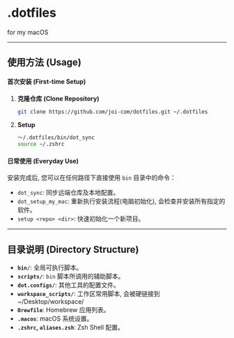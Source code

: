 # .dotfiles

for my macOS

---

## 使用方法 (Usage)

#### 首次安装 (First-time Setup)

1.  **克隆仓库 (Clone Repository)**
    ```bash
    git clone https://github.com/joi-com/dotfiles.git ~/.dotfiles
    ```

2.  **Setup**
    ```bash
    ～/.dotfiles/bin/dot_sync
    source ~/.zshrc

    ```

#### 日常使用 (Everyday Use)

安装完成后, 您可以在任何路径下直接使用 `bin` 目录中的命令：

-   `dot_sync`: 同步远端仓库及本地配置。
-   `dot_setup_my_mac`: 重新执行安装流程(电脑初始化), 会检查并安装所有指定的软件。
-   `setup <repo> <dir>`: 快速初始化一个新项目。

---

## 目录说明 (Directory Structure)

-   **`bin/`**: 全局可执行脚本。
-   **`scripts/`**: `bin` 脚本所调用的辅助脚本。
-   **`dot.configs/`**: 其他工具的配置文件。
-   **`workspace_scripts/`**: 工作区常用脚本, 会被硬链接到 ~/Desktop/workspace/
-   **`Brewfile`**: Homebrew 应用列表。
-   **`.macos`**: macOS 系统设置。
-   **`.zshrc`, `aliases.zsh`**: Zsh Shell 配置。
